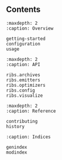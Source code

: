 ```{include} readme.md
```

## Contents

```{toctree}
:maxdepth: 2
:caption: Overview

getting-started
configuration
usage
```

```{toctree}
:maxdepth: 2
:caption: API

ribs.archives
ribs.emitters
ribs.optimizers
ribs.config
ribs.visualize
```

```{toctree}
:maxdepth: 2
:caption: Reference

contributing
history
```

```{toctree}
:caption: Indices

genindex
modindex
```
